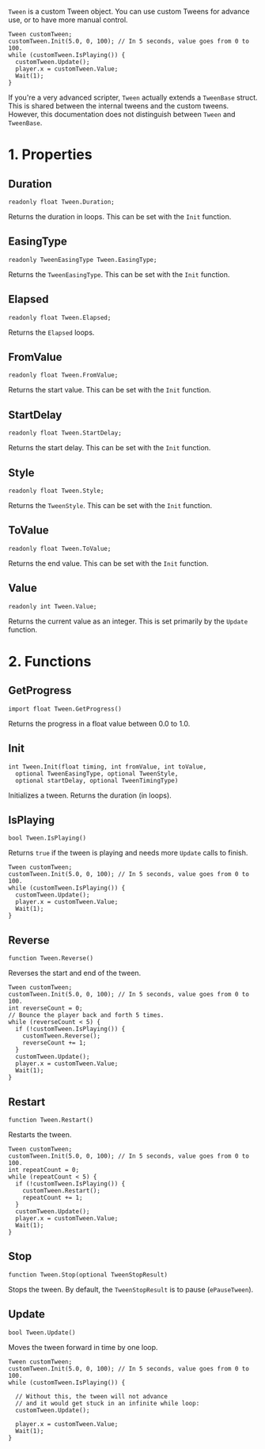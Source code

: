 `Tween` is a custom Tween object. You can use custom Tweens for advance use, or to have more manual control.

    Tween customTween;
    customTween.Init(5.0, 0, 100); // In 5 seconds, value goes from 0 to 100.
    while (customTween.IsPlaying()) {
      customTween.Update();
      player.x = customTween.Value;
      Wait(1);
    }

If you're a very advanced scripter, `Tween` actually extends a `TweenBase` struct. This is
shared between the internal tweens and the custom tweens. However, this documentation does not
distinguish between `Tween` and `TweenBase`.

# 1. Properties

## Duration

    readonly float Tween.Duration;

Returns the duration in loops. This can be set with the `Init` function.

## EasingType

    readonly TweenEasingType Tween.EasingType;

Returns the `TweenEasingType`. This can be set with the `Init` function.

## Elapsed

    readonly float Tween.Elapsed;

Returns the `Elapsed` loops.

## FromValue

    readonly float Tween.FromValue;

Returns the start value. This can be set with the `Init` function.

## StartDelay

    readonly float Tween.StartDelay;

Returns the start delay. This can be set with the `Init` function.

## Style

    readonly float Tween.Style;

Returns the `TweenStyle`. This can be set with the `Init` function.

## ToValue

    readonly float Tween.ToValue;

Returns the end value. This can be set with the `Init` function.

## Value

    readonly int Tween.Value;

Returns the current value as an integer. This is set primarily by the `Update` function.


# 2. Functions

## GetProgress

    import float Tween.GetProgress()

Returns the progress in a float value between 0.0 to 1.0.

## Init

    int Tween.Init(float timing, int fromValue, int toValue,
      optional TweenEasingType, optional TweenStyle,
      optional startDelay, optional TweenTimingType)

Initializes a tween. Returns the duration (in loops).

## IsPlaying

    bool Tween.IsPlaying()

Returns `true` if the tween is playing and needs more `Update` calls to finish.

    Tween customTween;
    customTween.Init(5.0, 0, 100); // In 5 seconds, value goes from 0 to 100.
    while (customTween.IsPlaying()) {
      customTween.Update();
      player.x = customTween.Value;
      Wait(1);
    }


## Reverse

    function Tween.Reverse()

Reverses the start and end of the tween.

    Tween customTween;
    customTween.Init(5.0, 0, 100); // In 5 seconds, value goes from 0 to 100.
    int reverseCount = 0;
    // Bounce the player back and forth 5 times.
    while (reverseCount < 5) {
      if (!customTween.IsPlaying()) {
        customTween.Reverse();
        reverseCount += 1;
      }
      customTween.Update();
      player.x = customTween.Value;
      Wait(1);
    }

## Restart

    function Tween.Restart()

Restarts the tween.

    Tween customTween;
    customTween.Init(5.0, 0, 100); // In 5 seconds, value goes from 0 to 100.
    int repeatCount = 0;
    while (repeatCount < 5) {
      if (!customTween.IsPlaying()) {
        customTween.Restart();
        repeatCount += 1;
      }
      customTween.Update();
      player.x = customTween.Value;
      Wait(1);
    }

## Stop

    function Tween.Stop(optional TweenStopResult)

Stops the tween. By default, the `TweenStopResult` is to pause (`ePauseTween`).

## Update

    bool Tween.Update()

Moves the tween forward in time by one loop.

    Tween customTween;
    customTween.Init(5.0, 0, 100); // In 5 seconds, value goes from 0 to 100.
    while (customTween.IsPlaying()) {

      // Without this, the tween will not advance
      // and it would get stuck in an infinite while loop:
      customTween.Update();

      player.x = customTween.Value;
      Wait(1);
    }
